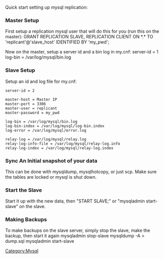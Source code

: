 Quick start setting up mysql replication:

### Master Setup

First setup a replication mysql user that will do this for you (run this
on the master): GRANT REPLICATION SLAVE, REPLICATION CLIENT ON \*.\* TO
'replicant'@'slave\_host' IDENTIFIED BY 'my\_pwd';

Now on the master, setup a server id and a bin log in my.cnf: server-id
= 1 log-bin = /var/log/mysql/bin.log

### Slave Setup

Setup an id and log file for my.cnf:

    server-id = 2

    master-host = Master IP
    master-port = 3306
    master-user = replicant
    master-password = my_pwd

    log-bin = /var/log/mysql/bin.log
    log-bin-index = /var/log/mysql/log-bin.index
    log-error = /var/log/mysql/error.log

    relay-log = /var/log/mysql/relay.log
    relay-log-info-file = /var/log/mysql/relay-log.info
    relay-log-index = /var/log/mysql/relay-log.index

### Sync An Initial snapshot of your data

This can be done with mysqldump, mysqlhotcopy, or just scp. Make sure
the tables are locked or mysql is shut down.

### Start the Slave

Start it up with the new data, then "START SLAVE;" or "mysqladmin
start-slave" on the slave.

### Making Backups

To make backups on the slave server, simply stop the slave, make the
backup, then start it again mysqladmin stop-slave mysqldump -A \>
dump.sql mysqladmin start-slave

<Category:Mysql>
